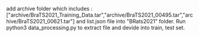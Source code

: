 add archive folder which includes : ["archive/BraTS2021_Training_Data.tar","archive/BraTS2021_00495.tar","archive/BraTS2021_00621.tar"] and list.json file into "BRats2021" folder.
Run python3 data_processing.py to extract file and devide into train, test set.
